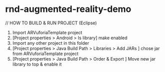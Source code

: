 rnd-augmented-reality-demo
==========================

// HOW TO BUILD & RUN PROJECT (Eclipse)
1) Import ARVuforiaTemplate project
2) [Project properties > Android > Is library] make enabled
3) Import any other project in this folder
4) [Project properties > Java Build Path > Libraries > Add JARs ] chose jar from ARVuforiaTemplate project
5) [Project properties > Java Build Path > Order & Export ] Move new jar library to top & enable it
